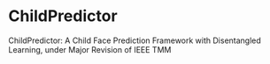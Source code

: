 # ChildPredictor
ChildPredictor: A Child Face Prediction Framework with Disentangled Learning, under Major Revision of IEEE TMM
